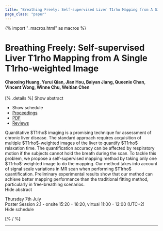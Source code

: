 ```yaml
---
title: "Breathing Freely: Self-supervised Liver T1rho Mapping from A Single T1rho-weighted Image"
page_class: "paper"
---
```


{% import "_macros.html" as macros %}

# Breathing Freely: Self-supervised Liver T1rho Mapping from A Single T1rho-weighted Image

#### Chaoxing Huang, Yurui Qian, Jian Hou, Baiyan Jiang, Queenie Chan, Vincent Wong, Winne Chu, Weitian Chen

[% .details %]
<a class="toggle_visibility" data-selector=".abstract" data-level="3">Show abstract</a>
- <a class="toggle_visibility" data-selector=".schedule" data-level="3">Show schedule</a>
- <a href="">Proceedings</a>
- <a href="https://openreview.net/pdf?id=x5GYGP2cPI9">PDF</a>
- <a href="https://openreview.net/forum?id=x5GYGP2cPI9">Reviews</a>

<p>
    <span class="abstract">
        Quantitative $T1rho$ imaging is a promising technique for assessment of chronic liver disease. The standard approach requires acquisition of multiple $T1rho$-weighted images of the liver to quantify $T1rho$ relaxation time. The quantification accuracy can be affected by respiratory motion if the subjects cannot hold the breath during the scan.  To tackle this problem, we propose a self-supervised mapping method by taking only one $T1rho$-weighted image to do the mapping. Our method takes into account of signal scale  variations in MR  scan when performing $T1rho$ quantification. Preliminary experimental results show that our method can achieve  better mapping performance than the traditional fitting method, particularly in free-breathing scenarios. 
        <br>
        <span class="actions"><a class="toggle_visibility" data-level="2">Hide abstract</a></span>
    </span>
</p>

<p>
    <span class="schedule">
        Thursday 7th July<br>Poster Session 2.1 - onsite 15:20 - 16:20, virtual 11:00 - 12:00 (UTC+2)
        <br>
        <span class="actions"><a class="toggle_visibility" data-level="2">Hide schedule</a></span>
    </span>
</p>

[% / %]


---
<!-- { macros.presentation('', '', 720, 450) } -->
